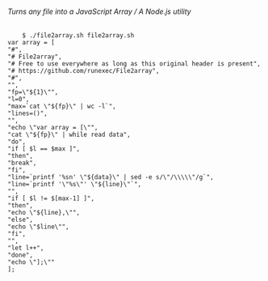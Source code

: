 ###### Turns any file into a JavaScript Array / A Node.js utility
		$ ./file2array.sh file2array.sh     
    var array = [    
    "#",    
    "# File2array",    
    "# Free to use everywhere as long as this original header is present",    
    "# https://github.com/runexec/File2array",    
    "#",    
    "",    
    "fp=\"${1}\"",    
    "l=0",    
    "max=`cat \"${fp}\" | wc -l`",    
    "lines=()",    
    "",    
    "echo \"var array = [\"",    
    "cat \"${fp}\" | while read data",    
    "do",    
    "if [ $l == $max ]",    
    "then",    
    "break",    
    "fi",    
    "line=`printf '%sn' \"${data}\" | sed -e s/\"/\\\\\"/g`",    
    "line=`printf '\"%s\"' \"${line}\"`",    
    "",    
    "if [ $l != $[max-1] ]",    
    "then",    
    "echo \"${line},\"",    
    "else",    
    "echo \"$line\"",    
    "fi",    
    "",    
    "let l++",    
    "done",    
    "echo \"];\""    
    ];    

